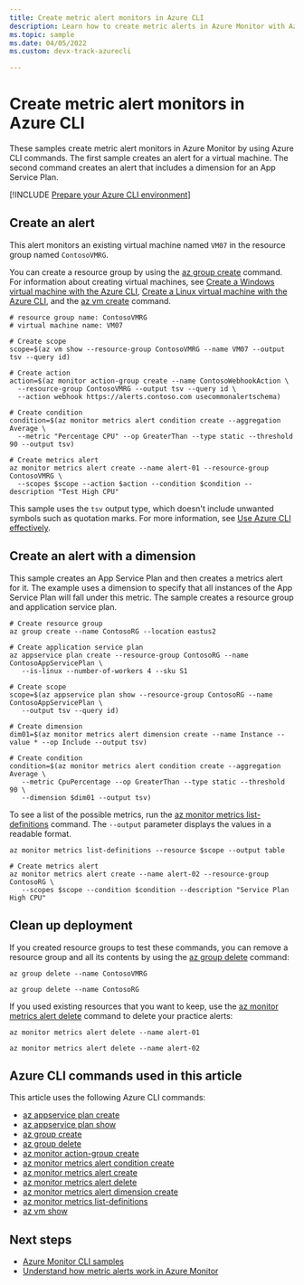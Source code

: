 ```yaml
---
title: Create metric alert monitors in Azure CLI
description: Learn how to create metric alerts in Azure Monitor with Azure CLI commands. These samples create alerts for a virtual machine and an App Service Plan.
ms.topic: sample
ms.date: 04/05/2022
ms.custom: devx-track-azurecli

---
```


# Create metric alert monitors in Azure CLI

These samples create metric alert monitors in Azure Monitor by using Azure CLI commands. The first sample creates an alert for a virtual machine. The second command creates an alert that includes a dimension for an App Service Plan.  

[!INCLUDE [Prepare your Azure CLI environment](~/articles/reusable-content/azure-cli/azure-cli-prepare-your-environment.md)]

## Create an alert

This alert monitors an existing virtual machine named `VM07` in the resource group named `ContosoVMRG`.

You can create a resource group by using the [az group create](/cli/azure/group#az-group-create) command. For information about creating virtual machines, see [Create a Windows virtual machine with the Azure CLI](../../virtual-machines/windows/quick-create-cli.md),  [Create a Linux virtual machine with the Azure CLI](../../virtual-machines/linux/quick-create-cli.md), and the [az vm create](/cli/azure/vm#az-vm-create) command.

```azurecli
# resource group name: ContosoVMRG
# virtual machine name: VM07

# Create scope
scope=$(az vm show --resource-group ContosoVMRG --name VM07 --output tsv --query id)

# Create action
action=$(az monitor action-group create --name ContosoWebhookAction \
  --resource-group ContosoVMRG --output tsv --query id \
  --action webhook https://alerts.contoso.com usecommonalertschema)

# Create condition
condition=$(az monitor metrics alert condition create --aggregation Average \
  --metric "Percentage CPU" --op GreaterThan --type static --threshold 90 --output tsv)

# Create metrics alert
az monitor metrics alert create --name alert-01 --resource-group ContosoVMRG \
  --scopes $scope --action $action --condition $condition --description "Test High CPU"
```

This sample uses the `tsv` output type, which doesn't include unwanted symbols such as quotation marks. For more information, see [Use Azure CLI effectively](/cli/azure/use-cli-effectively).

## Create an alert with a dimension

This sample creates an App Service Plan and then creates a metrics alert for it. The example uses a dimension to specify that all instances of the App Service Plan will fall under this metric. The sample creates a resource group and application service plan.

```azurecli
# Create resource group
az group create --name ContosoRG --location eastus2
 
# Create application service plan
az appservice plan create --resource-group ContosoRG --name ContosoAppServicePlan \
   --is-linux --number-of-workers 4 --sku S1 
 
# Create scope
scope=$(az appservice plan show --resource-group ContosoRG --name ContosoAppServicePlan \
   --output tsv --query id) 
 
# Create dimension
dim01=$(az monitor metrics alert dimension create --name Instance --value * --op Include --output tsv)
 
# Create condition
condition=$(az monitor metrics alert condition create --aggregation Average \
   --metric CpuPercentage --op GreaterThan --type static --threshold 90 \
   --dimension $dim01 --output tsv)
```

To see a list of the possible metrics, run the [az monitor metrics list-definitions](/cli/azure/monitor/metrics#az-monitor-metrics-list-definitions) command. The `--output` parameter displays the values in a readable format.


```azurecli
az monitor metrics list-definitions --resource $scope --output table 
 
# Create metrics alert
az monitor metrics alert create --name alert-02 --resource-group ContosoRG \
   --scopes $scope --condition $condition --description "Service Plan High CPU"
```

## Clean up deployment

If you created resource groups to test these commands, you can remove a resource group and all its contents by using the [az group delete](/cli/azure/group#az-group-delete) command:

```azurecli
az group delete --name ContosoVMRG

az group delete --name ContosoRG
```

If you used existing resources that you want to keep, use the [az monitor metrics alert delete](/cli/azure/monitor/metrics/alert#az-monitor-metrics-alert-delete) command to delete your practice alerts:

```azurecli
az monitor metrics alert delete --name alert-01

az monitor metrics alert delete --name alert-02
```

## Azure CLI commands used in this article

This article uses the following Azure CLI commands:

- [az appservice plan create](/cli/azure/appservice/plan#az-appservice-plan-create)
- [az appservice plan show](/cli/azure/appservice/plan#az-appservice-plan-show)
- [az group create](/cli/azure/group#az-group-create)
- [az group delete](/cli/azure/group#az-group-delete)
- [az monitor action-group create](/cli/azure/monitor/action-group#az-monitor-action-group-create)
- [az monitor metrics alert condition create](/cli/azure/monitor/metrics/alert#az-monitor-metrics-alert-condition-create)
- [az monitor metrics alert create](/cli/azure/monitor/metrics/alert#az-monitor-metrics-alert-create)
- [az monitor metrics alert delete](/cli/azure/monitor/metrics/alert#az-monitor-metrics-alert-delete)
- [az monitor metrics alert dimension create](/cli/azure/monitor/metrics/alert#az-monitor-metrics-alert-dimension-create)
- [az monitor metrics list-definitions](/cli/azure/monitor/metrics#az-monitor-metrics-list-definitions)
- [az vm show](/cli/azure/vm#az-vm-show)

## Next steps

- [Azure Monitor CLI samples](../cli-samples.md)
- [Understand how metric alerts work in Azure Monitor](alerts-metric-overview.md)

